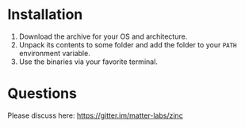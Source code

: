# Installation

1. Download the archive for your OS and architecture.
2. Unpack its contents to some folder and add the folder to your `PATH` environment variable.
3. Use the binaries via your favorite terminal.

# Questions

Please discuss here: https://gitter.im/matter-labs/zinc
